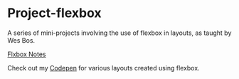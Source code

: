 # Project-flexbox

A series of mini-projects involving the use of flexbox in layouts, as taught by Wes Bos.

[Flxbox Notes](http://thesagittariusme.blogspot.com/search/label/flexbox)

Check out my [Codepen](http://codepen.io/arjunkhode/pens/public/) for various layouts created using flexbox.
